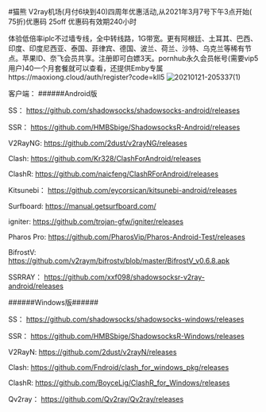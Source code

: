 #猫熊 V2ray机场(月付6块到40)四周年优惠活动,从2021年3月7号下午3点开始(
75折)优惠码 25off 优惠码有效期240小时

体验低倍率iplc不过墙专线，全中转线路，1G带宽。更有阿根廷、土耳其、巴西、印度、印度尼西亚、泰国、菲律宾、德国、波兰、荷兰、沙特、乌克兰等稀有节点。苹果ID、奈飞会员共享。注册即可白嫖3天。pornhub永久会员帐号(需要vip5用户)40一个月套餐就可以查看，还提供Emby专属https://maoxiong.cloud/auth/register?code=kIl5
![20210121-205337(1)](https://user-images.githubusercontent.com/80188826/110231686-2b938280-7f54-11eb-8931-a35f27fb3880.png)

客户端： ######Android版

SS： https://github.com/shadowsocks/shadowsocks-android/releases

SSR： https://github.com/HMBSbige/ShadowsocksR-Android/releases

V2RayNG: https://github.com/2dust/v2rayNG/releases

Clash: https://github.com/Kr328/ClashForAndroid/releases

ClashR: https://github.com/naicfeng/ClashRForAndroid/releases

Kitsunebi： https://github.com/eycorsican/kitsunebi-android/releases

Surfboard: https://manual.getsurfboard.com/

igniter: https://github.com/trojan-gfw/igniter/releases

Pharos Pro: https://github.com/PharosVip/Pharos-Android-Test/releases

BifrostV: https://github.com/v2raym/bifrostv/blob/master/BifrostV_v0.6.8.apk

SSRRAY： https://github.com/xxf098/shadowsocksr-v2ray-android/releases

######Windows版######

SS： https://github.com/shadowsocks/shadowsocks-windows/releases

SSR： https://github.com/HMBSbige/ShadowsocksR-Windows/releases

V2RayN: https://github.com/2dust/v2rayN/releases

Clash: https://github.com/Fndroid/clash_for_windows_pkg/releases

ClashR: https://github.com/BoyceLig/ClashR_for_Windows/releases

Qv2ray： https://github.com/Qv2ray/Qv2ray/releases
